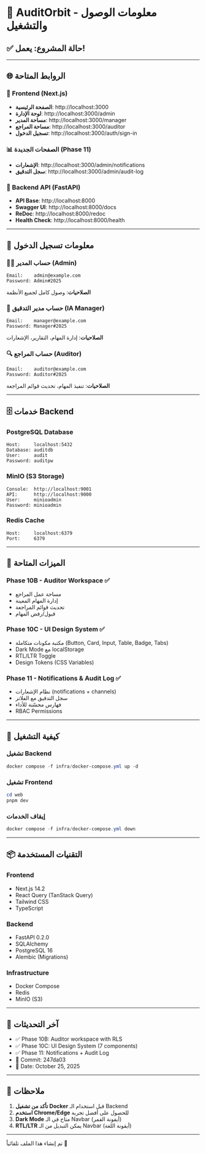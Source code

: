 # 🚀 AuditOrbit - معلومات الوصول والتشغيل

## ✅ حالة المشروع: يعمل!

---

## 🌐 الروابط المتاحة

### 📱 Frontend (Next.js)
- **الصفحة الرئيسية**: http://localhost:3000
- **لوحة الإدارة**: http://localhost:3000/admin
- **مساحة المدير**: http://localhost:3000/manager
- **مساحة المراجع**: http://localhost:3000/auditor
- **تسجيل الدخول**: http://localhost:3000/auth/sign-in

### 📊 الصفحات الجديدة (Phase 11)
- **الإشعارات**: http://localhost:3000/admin/notifications
- **سجل التدقيق**: http://localhost:3000/admin/audit-log

### 🔧 Backend API (FastAPI)
- **API Base**: http://localhost:8000
- **Swagger UI**: http://localhost:8000/docs
- **ReDoc**: http://localhost:8000/redoc
- **Health Check**: http://localhost:8000/health

---

## 🔑 معلومات تسجيل الدخول

### 👨‍💼 حساب المدير (Admin)
```
Email:    admin@example.com
Password: Admin#2025
```
**الصلاحيات**: وصول كامل لجميع الأنظمة

### 👔 حساب مدير التدقيق (IA Manager)
```
Email:    manager@example.com
Password: Manager#2025
```
**الصلاحيات**: إدارة المهام، التقارير، الإشعارات

### 🔍 حساب المراجع (Auditor)
```
Email:    auditor@example.com
Password: Auditor#2025
```
**الصلاحيات**: تنفيذ المهام، تحديث قوائم المراجعة

---

## 🗄️ خدمات Backend

### PostgreSQL Database
```
Host:     localhost:5432
Database: auditdb
User:     audit
Password: auditpw
```

### MinIO (S3 Storage)
```
Console:  http://localhost:9001
API:      http://localhost:9000
User:     minioadmin
Password: minioadmin
```

### Redis Cache
```
Host:     localhost:6379
Port:     6379
```

---

## 🎯 الميزات المتاحة

### Phase 10B - Auditor Workspace ✅
- مساحة عمل المراجع
- إدارة المهام المعينة
- تحديث قوائم المراجعة
- قبول/رفض المهام

### Phase 10C - UI Design System ✅
- مكتبة مكونات متكاملة (Button, Card, Input, Table, Badge, Tabs)
- Dark Mode مع localStorage
- RTL/LTR Toggle
- Design Tokens (CSS Variables)

### Phase 11 - Notifications & Audit Log ✅
- نظام الإشعارات (notifications + channels)
- سجل التدقيق مع الفلاتر
- فهارس محسّنة للأداء
- RBAC Permissions

---

## 🚀 كيفية التشغيل

### تشغيل Backend
```powershell
docker compose -f infra/docker-compose.yml up -d
```

### تشغيل Frontend
```powershell
cd web
pnpm dev
```

### إيقاف الخدمات
```powershell
docker compose -f infra/docker-compose.yml down
```

---

## 📦 التقنيات المستخدمة

### Frontend
- Next.js 14.2
- React Query (TanStack Query)
- Tailwind CSS
- TypeScript

### Backend
- FastAPI 0.2.0
- SQLAlchemy
- PostgreSQL 16
- Alembic (Migrations)

### Infrastructure
- Docker Compose
- Redis
- MinIO (S3)

---

## 🎉 آخر التحديثات

- ✅ Phase 10B: Auditor workspace with RLS
- ✅ Phase 10C: UI Design System (7 components)
- ✅ Phase 11: Notifications + Audit Log
- 🚀 Commit: 247da03
- 📅 Date: October 25, 2025

---

## 📝 ملاحظات

1. **تأكد من تشغيل Docker** قبل استخدام الـ Backend
2. **استخدم Chrome/Edge** للحصول على أفضل تجربة
3. **Dark Mode** متاح في الـ Navbar (أيقونة القمر)
4. **RTL/LTR** يمكن التبديل من الـ Navbar (أيقونة اللغة)

---

تم إنشاء هذا الملف تلقائياً 🤖
